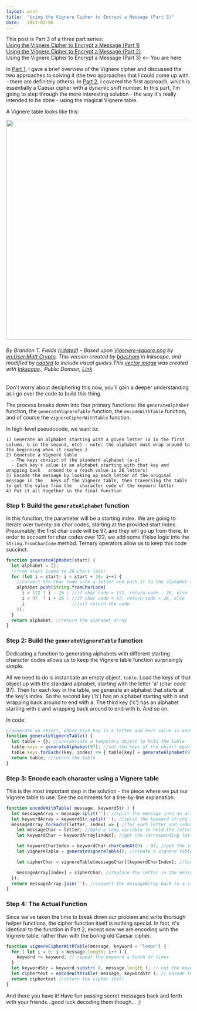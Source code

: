 ```yaml
---
layout: post
title:  "Using the Vignere Cipher to Encrypt a Message (Part 3)"
date:   2017-02-06
---
```

This post is Part 3 of a three part series:  
[Using the Vignere Cipher to Encrypt a Message (Part 1)](http://www.vincecampanale.com/blog/2017/01/20/vignere-cipher-part1/)  
[Using the Vignere Cipher to Encrypt a Message (Part 2)](http://www.vincecampanale.com/blog/2017/02/01/vigenere-cipher-part2/)  
Using the Vignere Cipher to Encrypt a Message (Part 3) <-- You are here  

In [Part 1](http://www.vincecampanale.com/blog/2017/01/20/vignere-cipher-part1/), I gave a brief overview of the Vignere cipher and discussed the two approaches to solving it (the two approaches that I could come up with - there are definitely others). In [Part 2](http://www.vincecampanale.com/blog/2017/02/01/vigenere-cipher-part2/), I covered the first approach, which is essentially a Caesar cipher with a dynamic shift number. In this part, I'm going to step through the more interesting solution - the way it's really intended to be done - using the magical Vignere table.

A Vignere table looks like this:  

<img
  src = "https://upload.wikimedia.org/wikipedia/commons/thumb/9/9a/Vigen%C3%A8re_square_shading.svg/864px-Vigen%C3%A8re_square_shading.svg.png"
  style = "width: 600px;
           height: 600px;"
/>

###### By Brandon T. Fields (<a href="//commons.wikimedia.org/w/index.php?title=User:Cdated&amp;action=edit&amp;redlink=1" class="new" title="User:Cdated (page does not exist)">cdated</a>) - Based upon <a href="//commons.wikimedia.org/wiki/File:Vigenere-square.png" title="File:Vigenere-square.png">Vigenere-square.png</a> by <a href="https://en.wikipedia.org/wiki/User:Matt_Crypto" class="extiw" title="en:User:Matt Crypto">en:User:Matt Crypto</a>. This version created by <a href="//commons.wikimedia.org/wiki/User:Bdesham" title="User:Bdesham">bdesham</a> in Inkscape, and modified by <a href="//commons.wikimedia.org/w/index.php?title=User:Cdated&amp;action=edit&amp;redlink=1" class="new" title="User:Cdated (page does not exist)">cdated</a> to include visual guides.<a href="//commons.wikimedia.org/wiki/File:Inkscape_Logo.svg" title="File:Inkscape Logo.svg"></a>This <a href="https://en.wikipedia.org/wiki/Vector_images" class="extiw" title="w:Vector images">vector image</a> was created with <a href="//commons.wikimedia.org/wiki/Help:Inkscape" title="Help:Inkscape">Inkscape</a>., Public Domain, <a href="https://commons.wikimedia.org/w/index.php?curid=15037524">Link</a>

Don't worry about deciphering this now, you'll gain a deeper understanding as I go over the code to build this thing.

The process breaks down into four primary functions: the `generateAlphabet` function, the `generateVignereTable` function, the `encodeWithTable` function, and of course the `vignereCipherWithTable` function.

In high-level pseudocode, we want to:
```
1) Generate an alphabet starting with a given letter (a in the first column, b in the second, etc) - note: the alphabet must wrap around to the beginning when it reaches z
2) Generate a Vignere table
  - The keys consist of the standard alphabet (a-z)
  - Each key's value is an alphabet starting with that key and wrapping back   around to a (each value is 26 letters)
3) Encode the message by looking up each letter of the original message in the   keys of the Vignere table, then traversing the table to get the value from the   character code of the keyword letter  
4) Put it all together in the final function  
```

### Step 1: Build the `generateAlphabet` function

In this function, the parameter will be a starting index. We are going to iterate over twenty-six char codes, starting at the provided start index. Presumably, the first char code will be 97, and they will go up from there. In order to account for char codes over 122, we add some if/else logic into the `String.fromCharCode` method. Ternary operators allow us to keep this code succinct.

```js
function generateAlphabet(start) {
  let alphabet = [];
  //from start index to 26 chars later
  for (let i = start; i < start + 26; i++) {
    //convert the char code into a letter and push it to the alphabet array
    alphabet.push(String.fromCharCode(
      i > 122 ? i - 26 : //if char code > 122, return code - 26, else
      i < 97  ? i + 26 : //if char code < 97, return code + 26, else
      i                  //just return the code
    ));
  }
  return alphabet; //return the alphabet array
}
```

### Step 2: Build the `generateVignereTable` function

Dedicating a function to generating alphabets with different starting character codes allows us to keep the Vignere table function surprisingly simple.

All we need to do is instantiate an empty object, `table`. Load the keys of that object up with the standard alphabet, starting with the letter 'a' (char code 97). Then for each key in the table, we generate an alphabet that starts at the key's index. So the second key ('b') has an alphabet starting with b and wrapping back around to end with a. The third key ('c') has an alphabet starting with c and wrapping back around to end with b. And so on.

In code:
```js
//generate an object, where each key is a letter and each value is another alphabet
function generateVignereTable() {
  let table = {}; //instantiate a temporary object to hold the table
  table.keys = generateAlphabet(97); //set the keys of the object equal to the standard alphabet (starting at 97)
  table.keys.forEach((key, index) => { table[key] = generateAlphabet(97 + index) });  //set the value of each key as the alphabet
  return table; //return the table
}
```

### Step 3: Encode each character using a Vignere table

This is the most important step in the solution - the piece where we put our Vignere table to use. See the comments for a line-by-line explanation.

```js
function encodeWithTable( message, keywordStr ) {
  let messageArray = message.split(''); //split the message into an array
  let keywordArray = keywordStr.split(''); //split the keyword string into an array
  messageArray.forEach((letter, index) => { //for each letter and index in the message array
    let messageChar = letter; //make a temp variable to hold the letter
    let keywordChar = keywordArray[index]; //get the corresponding letter from the keyword string using the index

    let keywordCharIndex = keywordChar.charCodeAt(0) - 97; //get the index of the keyword by subtracting 97 from the charcode
    let vignereTable = generateVignereTable(); //create a vignere table

    let cipherChar = vignereTable[messageChar][keywordCharIndex]; //look up the corresponding letter in the table

    messageArray[index] = cipherChar; //replace the letter in the message with the cipher letter
  });
  return messageArray.join(''); //convert the messageArray back to a string and return it
}
```

### Step 4: The Actual Function

Since we've taken the time to break down our problem and write thorough helper functions, the cipher function itself is nothing special. In fact, it's identical to the function in Part 2, except now we are encoding with the Vignere table, rather than with the boring old Caesar cipher.

```js
function vignereCipherWithTable(message, keyword = "lemon") {
  for ( let i = 0; i < message.length; i++ ) {
    keyword += keyword; // repeat the keyword a bunch of times
  }
  let keywordStr = keyword.substr( 0, message.length ); // cut the keyword string so it's the same length as the message
  let ciphertext = encodeWithTable( message, keywordStr ); // encode the string using the vignere table
  return ciphertext //return the cipher text!
}
```

And there you have it! Have fun passing secret messages back and forth with your friends...good luck decoding them though...  ;)

